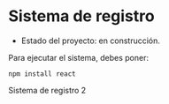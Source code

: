 <h1> Sistema de registro</h1> 

- Estado del proyecto: en construcción.

Para ejecutar el sistema, debes poner:

```npm install react```

Sistema de registro 2
